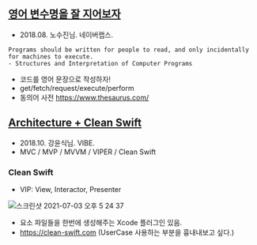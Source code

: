 ## [영어 변수명을 잘 지어보자](https://tv.naver.com/v/4980432)
- 2018.08. 노수진님. 네이버랩스.

```
Programs should be written for people to read, and only incidentally for machines to execute.
- Structures and Interpretation of Computer Programs
```
- 코드를 영어 문장으로 작성하자!
- get/fetch/request/execute/perform 
- 동의어 사전 https://www.thesaurus.com/

## [Architecture + Clean Swift](https://tv.naver.com/v/4980400)
- 2018.10. 강윤식님. VIBE.
- MVC / MVP / MVVM / VIPER / Clean Swift
### Clean Swift
- VIP: View, Interactor, Presenter

![스크린샷 2021-07-03 오후 5 24 37](https://user-images.githubusercontent.com/5267524/124348480-1807d800-dc25-11eb-8658-3e28d10e9ee3.png)
- 요소 파일들을 한번에 생성해주는 Xcode 플러그인 있음.
- https://clean-swift.com (UserCase 사용하는 부분을 흉내내보고 싶다.)
